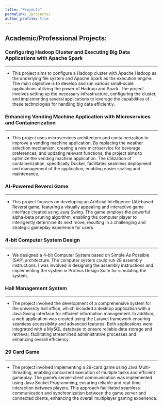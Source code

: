 ```yaml
---
title: "Projects"
permalink: /projects/
author_profile: true
---
```

## Academic/Professional Projects:

### Configuring Hadoop Cluster and Executing Big Data Applications with Apache Spark
***
- This project aims to configure a Hadoop cluster with Apache Hadoop as the underlying file system and Apache Spark as the execution engine. The main objective is to develop and run various small-scale applications utilizing the power of Hadoop and Spark. The project involves setting up the necessary infrastructure, configuring the cluster, and implementing several applications to leverage the capabilities of these technologies for handling big data efficiently.

### Enhancing Vending Machine Application with Microservices and Containerization
***
- This project uses microservices architecture and containerization to improve a vending machine application. By replacing the weather selection mechanism, creating a new microservice for beverage preferences, and updating relevant functions, the project aims to optimize the vending machine application. The utilization of containerization, specifically Docker, facilitates seamless deployment and management of the application, enabling easier scaling and maintenance.

### AI-Powered Reversi Game
***
- This project focuses on developing an Artificial Intelligence (AI)-based Reversi game, featuring a visually appealing and interactive game interface created using Java Swing. The game employs the powerful alpha-beta pruning algorithm, enabling the computer player to intelligently determine its next move, resulting in a challenging and strategic gameplay experience for users.

### 4-bit Computer System Design
***
- We designed a 4-bit Computer System based on Simple As Possible (SAP) architecture. The computer system could run 28 assembly instructions. I was involved in designing the assembly instructions and implementing the system in Proteus Design Suite for simulating the system.

### Hall Management System
***
- The project involved the development of a comprehensive system for the university hall office, which included a desktop application with a Java Swing interface for efficient information management. In addition, a web application was created using the Laravel framework ensuring seamless accessibility and advanced features. Both applications were integrated with a MySQL database to ensure reliable data storage and retrieval, facilitating streamlined administrative processes and enhancing overall efficiency.

### 29 Card Game
***
- The project involved implementing a 29-card game using Java Multi-threading, enabling concurrent execution of multiple tasks and efficient gameplay. The game’s server-client communication was implemented using Java Socket Programming, ensuring reliable and real-time interaction between players. This approach facilitated seamless communication and synchronization between the game server and connected clients, enhancing the overall multiplayer gaming experience.